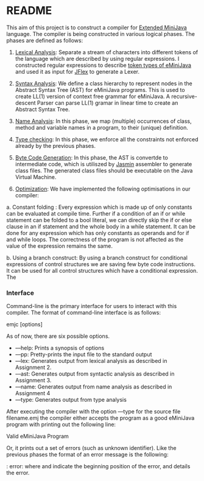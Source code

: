 # README #

This aim of this project is to construct a compiler for  [Extended MiniJava](https://cs.rit.edu/~hh/teaching/doku.php?id=cc17:eminijava) language. The compiler is being constructed in various logical phases. The phases are defined as follows: 

1. [Lexical Analysis](https://cs.rit.edu/~hh/teaching/cc17/assignment_2): Separate a stream of characters into different tokens of the language which are described by using regular expressions. I constructed regular expressions to describe [token types of eMiniJava](https://cs.rit.edu/~hh/teaching/cc17/token_types) and used it as input for [JFlex](http://wwww.jflex.de/) to generate a Lexer.  

2. [Syntax Analysis](https://cs.rit.edu/~hh/teaching/cc17/assignment_3): We define a class hierarchy to represent nodes in the Abstract Syntax Tree (AST) for eMiniJava programs. This is used to create LL(1) version of context free grammar for eMiniJava. A recursive-descent Parser can parse LL(1) gramar in linear time to create an Abstract Syntax Tree.

3. [Name Analysis](https://cs.rit.edu/~hh/teaching/cc17/assignment_4): In this phase, we map (multiple) occurrences of class, method and variable names in a program, to their (unique) definition.

4. [Type checking](https://cs.rit.edu/~hh/teaching/cc17/assignment_5): In this phase, we enforce all the constraints not enforced already by the previous phases. 

5. [Byte Code Generation](https://cs.rit.edu/~hh/teaching/cc17/assignment_6): In this phase, the AST is convertde to intermediate code, which is utiliszed by [Jasmin](http://jasmin.sourceforge.net/guide.html) assembler to generate class files. The generated class files should be executable on the Java Virtual Machine. 

6. [Optimization](https://cs.rit.edu/~hh/teaching/cc17/assignment_7): We have implemented the following optimisations in our compiler:

a. Constant folding : Every expression which is made up of only constants can be evaluated at compile time. Further if a condition of an if or while statement can be folded to a bool literal, we can directly skip the if or else clause in an if statement and the whole body in a while statement. It can be done for any expression which has only constants as operands and for if and while loops. The correctness of the program is not affected as the value of the expression remains the same.

b. Using a branch construct: By using a branch construct for conditional expressions of control structures we are saving few byte code instructions. It can be used for all control structures which have a conditional expression. The 


### Interface ###
Command-line is the primary interface for users to interact with this compiler. The format of command-line interface is as follows:

emjc [options] <source file>

As of now, there are six possible options. 

* ––help: Prints a synopsis of options
* ––pp: Pretty-prints the input file to the standard output
* ––lex: Generates output from lexical analysis as described in Assignment 2.
* ––ast: Generates output from syntactic analysis as described in Assignment 3.
* ––name: Generates output from name analysis as described in Assignment 4
* ––type: Generates output from type analysis

After executing the compiler with the option ––type for the source file filename.emj the compiler either accepts the program as a good eMiniJava program with printing out the following line:

Valid eMiniJava Program

Or, it prints out a set of errors (such as unknown identifier). Like the previous phases the format of an error message is the following:

<line>:<column> error:<description>
where <line> and <column> indicate the beginning position of the error, and <description> details the error.
